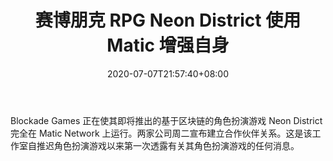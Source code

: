 ﻿---
title: "赛博朋克 RPG Neon District 使用 Matic 增强自身"
date: 2020-07-07T21:57:40+08:00
lastmod: 2020-07-07T16:45:40+08:00
draft: false
authors: ["Fleming"]
description: "Blockade Games 正在使其即将推出的基于区块链的角色扮演游戏 Neon District 完全在 Matic Network 上运行。两家公司周二宣布建立合作伙伴关系。这是该工作室自推迟角色扮演游戏以来第一次透露有关其角色扮演游戏的任何消息。"
featuredImage: "cyberpunk-rpg-neon-district-enhances-itself-with-matic.png"
tags: ["NFTs","NFTs","Play to Earn"]
categories: ["news"]
news: ["NFTs"]
weight: 
lightgallery: true
pinned: false
recommend: false
recommend1: false
---

Blockade Games 正在使其即将推出的基于区块链的角色扮演游戏 Neon District 完全在 Matic Network 上运行。两家公司周二宣布建立合作伙伴关系。这是该工作室自推迟角色扮演游戏以来第一次透露有关其角色扮演游戏的任何消息。

<!--more-->

